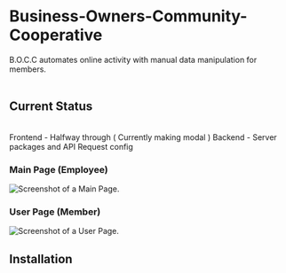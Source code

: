 # Business-Owners-Community-Cooperative
B.O.C.C automates online activity with manual data manipulation for members.
<br>
<br>
## Current Status
<br>
Frontend - Halfway through ( Currently making modal )
Backend - Server packages and API Request config

### Main Page (Employee)

![Screenshot of a Main Page.](https://github.com/ivanprejoles/BOCC/assets/mainPage.png)
<br>

### User Page (Member)

![Screenshot of a User Page.](https://github.com/ivanprejoles/BOCC/assets/clientPage.png)

## Installation

